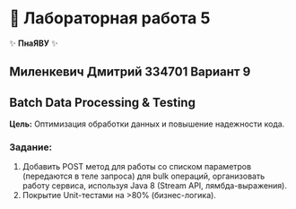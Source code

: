 # 🌟 Лабораторная работа 5
✨ **ПнаЯВУ** ✨

## Миленкевич Дмитрий 334701 Вариант 9

## Batch Data Processing & Testing

**Цель:** Оптимизация обработки данных и повышение надежности кода.

### Задание:

1. Добавить POST метод для работы со списком параметров (передаются в теле запроса) для bulk операций, организовать работу сервиса, используя Java 8 (Stream API, лямбда-выражения).
2. Покрытие Unit-тестами на >80% (бизнес-логика).